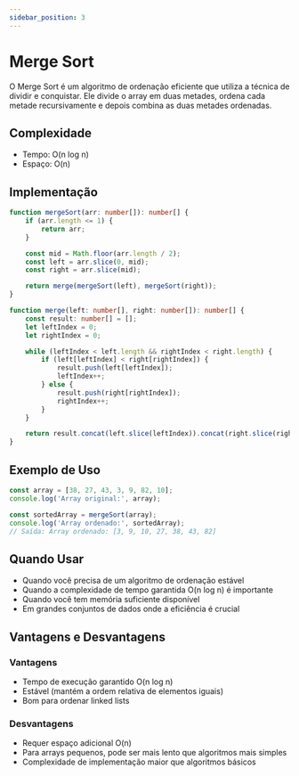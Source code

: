 ```yaml
---
sidebar_position: 3
---
```


# Merge Sort

O Merge Sort é um algoritmo de ordenação eficiente que utiliza a técnica de dividir e conquistar. Ele divide o array em duas metades, ordena cada metade recursivamente e depois combina as duas metades ordenadas.

## Complexidade

- Tempo: O(n log n)
- Espaço: O(n)

## Implementação

```typescript
function mergeSort(arr: number[]): number[] {
    if (arr.length <= 1) {
        return arr;
    }

    const mid = Math.floor(arr.length / 2);
    const left = arr.slice(0, mid);
    const right = arr.slice(mid);

    return merge(mergeSort(left), mergeSort(right));
}

function merge(left: number[], right: number[]): number[] {
    const result: number[] = [];
    let leftIndex = 0;
    let rightIndex = 0;

    while (leftIndex < left.length && rightIndex < right.length) {
        if (left[leftIndex] < right[rightIndex]) {
            result.push(left[leftIndex]);
            leftIndex++;
        } else {
            result.push(right[rightIndex]);
            rightIndex++;
        }
    }

    return result.concat(left.slice(leftIndex)).concat(right.slice(rightIndex));
}
```

## Exemplo de Uso

```typescript
const array = [38, 27, 43, 3, 9, 82, 10];
console.log('Array original:', array);

const sortedArray = mergeSort(array);
console.log('Array ordenado:', sortedArray);
// Saída: Array ordenado: [3, 9, 10, 27, 38, 43, 82]
```

## Quando Usar

- Quando você precisa de um algoritmo de ordenação estável
- Quando a complexidade de tempo garantida O(n log n) é importante
- Quando você tem memória suficiente disponível
- Em grandes conjuntos de dados onde a eficiência é crucial

## Vantagens e Desvantagens

### Vantagens
- Tempo de execução garantido O(n log n)
- Estável (mantém a ordem relativa de elementos iguais)
- Bom para ordenar linked lists

### Desvantagens
- Requer espaço adicional O(n)
- Para arrays pequenos, pode ser mais lento que algoritmos mais simples
- Complexidade de implementação maior que algoritmos básicos